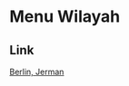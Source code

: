 # Menu Wilayah

## Link

[Berlin, Jerman](https://github.com/gigit-pemilu/pemilu-2024-99-luar-negeri/tree/main/pileg-dpr/hitung-suara/sub/99-luar-negeri/sub/17-berlin-jerman/sub/01-berlin-jerman)

